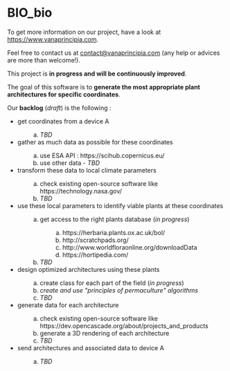 # BIO_bio
To get more information on our project, have a look at https://www.vanaprincipia.com.

Feel free to contact us at contact@vanaprincipia.com (any help or advices are more than welcome!).

This project is <b>in progress and will be continuously improved</b>.

The goal of this software is to <b>generate the most appropriate plant architectures for specific coordinates</b>.

Our <b>backlog</b> (<i>draft</i>) is the following :

<ul>
  <li>get coordinates from a device A</li>
  <ol style="list-style-type: lower-alpha; padding-bottom: 0;">
    <li style="margin-left:2em"><i>TBD</i></li>
  </ol>
  <li>gather as much data as possible for these coordinates</li>
  <ol style="list-style-type: lower-alpha; padding-bottom: 0;">
    <li style="margin-left:2em">use ESA API : https://scihub.copernicus.eu/</li>
    <li style="margin-left:2em">use other data - <i>TBD</i></li>
  </ol>
  <li>transform these data to local climate parameters</li>
  <ol style="list-style-type: lower-alpha; padding-bottom: 0;">
    <li style="margin-left:2em">check existing open-source software like https://technology.nasa.gov/</li>
    <li style="margin-left:2em"><i>TBD</i></li>
  </ol>
  <li>use these local parameters to identify viable plants at these coordinates</li>
  <ol style="list-style-type: lower-alpha; padding-bottom: 0;">
    <li style="margin-left:2em">get access to the right plants database (<i>in progress</i>)</li>
    <ol style="list-style-type: lower-alpha; padding-bottom: 0;">
      <li style="margin-left:4em">https://herbaria.plants.ox.ac.uk/bol/</li>
      <li style="margin-left:4em">http://scratchpads.org/</li>
      <li style="margin-left:4em">http://www.worldfloraonline.org/downloadData</li>
      <li style="margin-left:4em">https://hortipedia.com/</li>
    </ol>
    <li style="margin-left:2em"><i>TBD</i></li>
  </ol>
  <li>design optimized architectures using these plants</li>
  <ol style="list-style-type: lower-alpha; padding-bottom: 0;">
    <li style="margin-left:2em">create class for each part of the field (<i>in progress</i>)</li>
    <li style="margin-left:2em"><i>create and use "principles of permaculture" algorithms</i></li>
    <li style="margin-left:2em"><i>TBD</i></li>
  </ol>
  <li>generate data for each architecture</li>
  <ol style="list-style-type: lower-alpha; padding-bottom: 0;">
    <li style="margin-left:2em">check existing open-source software like https://dev.opencascade.org/about/projects_and_products</li>
    <li style="margin-left:2em">generate a 3D rendering of each architecture</li>
    <li style="margin-left:2em"><i>TBD</i></li>
  </ol>
  <li>send architectures and associated data to device A</li>
  <ol style="list-style-type: lower-alpha; padding-bottom: 0;">
    <li style="margin-left:2em"><i>TBD</i></li>
  </ol>
</ul>
